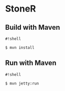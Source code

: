 # StoneR #


## Build with Maven ##

```
#!shell

$ mvn install
```

## Run with Maven ##

```
#!shell

$ mvn jetty:run
```